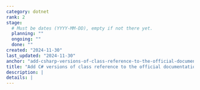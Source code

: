 ```yaml
---
category: dotnet
rank: 2
stage:
  # Must be dates (YYYY-MM-DD), empty if not there yet.
  planning: ""
  ongoing: ""
  done: ""
created: "2024-11-30"
last_updated: "2024-11-30"
anchor: "add-csharp-versions-of-class-reference-to-the-official-documentation"
title: "Add C# versions of class reference to the official documentation"
description: |
details: |
---
```

